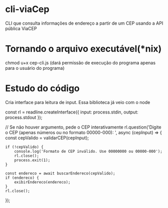 # cli-viaCep
CLI que consulta informações de endereço a partir de um CEP usando a API pública ViaCEP

# Tornando o arquivo executável(*nix)

chmod u+x cep-cli.js (dará permissão de execução do programa apenas para o usuário do programa)

# Estudo do código 

Cria interface para leitura de input. Essa biblioteca já veio com o node 
 
const rl = readline.createInterface({
    input: process.stdin,
    output: process.stdout
});

// Se não houver argumento, pede o CEP interativamente
rl.question('Digite o CEP (apenas números ou no formato 00000-000): ', async (cepInput) => {
    const cepValido = validarCEP(cepInput);

    if (!cepValido) {
        console.log('Formato de CEP inválido. Use 00000000 ou 00000-000');
        rl.close();
        process.exit(1);
    }

    const endereco = await buscarEndereco(cepValido);
    if (endereco) {
        exibirEndereco(endereco);
    }
    rl.close();
});
